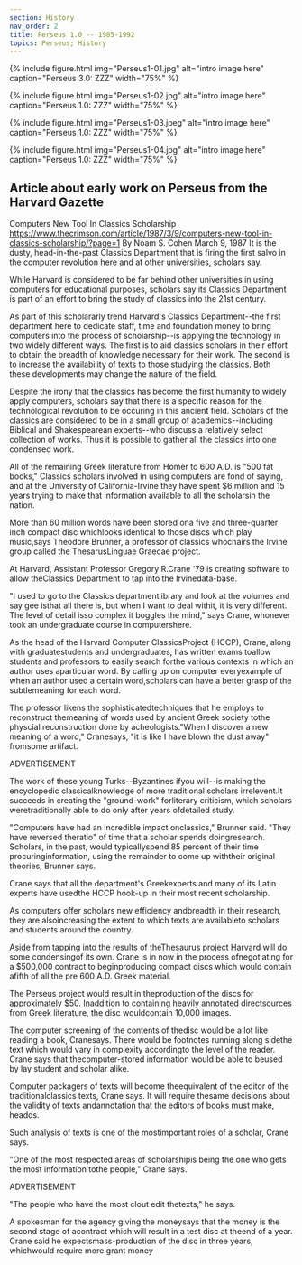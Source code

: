 ```yaml
---
section: History
nav_order: 2
title: Perseus 1.0 -- 1985-1992
topics: Perseus; History
---
```



{% include figure.html img="Perseus1-01.jpg" alt="intro image here" caption="Perseus 3.0: ZZZ" width="75%" %}

{% include figure.html img="Perseus1-02.jpg" alt="intro image here" caption="Perseus 1.0: ZZZ" width="75%" %}

{% include figure.html img="Perseus1-03.jpeg" alt="intro image here" caption="Perseus 1.0: ZZZ" width="75%" %}

{% include figure.html img="Perseus1-04.jpg" alt="intro image here" caption="Perseus 1.0: ZZZ" width="75%" %}

## Article about early work on Perseus from the Harvard Gazette

Computers New Tool In Classics Scholarship
https://www.thecrimson.com/article/1987/3/9/computers-new-tool-in-classics-scholarship/?page=1
By Noam S. Cohen
March 9, 1987
It is the dusty, head-in-the-past Classics Department that is firing the first salvo in the computer revolution here and at other universities, scholars say.

While Harvard is considered to be far behind other universities in using computers for educational purposes, scholars say its Classics Department is part of an effort to bring the study of classics into the 21st century.

As part of this scholararly trend Harvard's Classics Department--the first department here to dedicate staff, time and foundation money to bring computers into the process of scholarship--is applying the technology in two widely different ways. The first is to aid classics scholars in their effort to obtain the breadth of knowledge necessary for their work. The second is to increase the availability of texts to those studying the classics. Both these developments may change the nature of the field.

Despite the irony that the classics has become the first humanity to widely apply computers, scholars say that there is a specific reason for the technological revolution to be occuring in this ancient field. Scholars of the classics are considered to be in a small group of academics--including Biblical and Shakespearean experts--who discuss a relatively select collection of works. Thus it is possible to gather all the classics into one condensed work.

All of the remaining Greek literature from Homer to 600 A.D. is "500 fat books," Classics scholars involved in using computers are fond of saying, and at the University of California-Irvine they have spent $6 million and 15 years trying to make that information available to all the scholarsin the nation.

More than 60 million words have been stored ona five and three-quarter inch compact disc whichlooks identical to those discs which play music,says Theodore Brunner, a professor of classics whochairs the Irvine group called the ThesarusLinguae Graecae project.

At Harvard, Assistant Professor Gregory R.Crane '79 is creating software to allow theClassics Department to tap into the Irvinedata-base.

"I used to go to the Classics departmentlibrary and look at the volumes and say gee isthat all there is, but when I want to deal withit, it is very different. The level of detail isso complex it boggles the mind," says Crane, whonever took an undergraduate course in computershere.

As the head of the Harvard Computer ClassicsProject (HCCP), Crane, along with graduatestudents and undergraduates, has written exams toallow students and professors to easily search forthe various contexts in which an author uses aparticular word. By calling up on computer everyexample of when an author used a certain word,scholars can have a better grasp of the subtlemeaning for each word.

The professor likens the sophisticatedtechniques that he employs to reconstruct themeaning of words used by ancient Greek society tothe physcial reconstruction done by acheologists."When I discover a new meaning of a word," Cranesays, "it is like I have blown the dust away" fromsome artifact.

ADVERTISEMENT

The work of these young Turks--Byzantines ifyou will--is making the encyclopedic classicalknowledge of more traditional scholars irrelevent.It succeeds in creating the "ground-work" forliterary criticism, which scholars weretraditionally able to do only after years ofdetailed study.

"Computers have had an incredible impact onclassics," Brunner said. "They have reversed theratio" of time that a scholar spends doingresearch. Scholars, in the past, would typicallyspend 85 percent of their time procuringinformation, using the remainder to come up withtheir original theories, Brunner says.

Crane says that all the department's Greekexperts and many of its Latin experts have usedthe HCCP hook-up in their most recent scholarship.

As computers offer scholars new efficiency andbreadth in their research, they are alsoincreasing the extent to which texts are availableto scholars and students around the country.

Aside from tapping into the results of theThesaurus project Harvard will do some condensingof its own. Crane is in now in the process ofnegotiating for a $500,000 contract to beginproducing compact discs which would contain afifth of all the pre 600 A.D. Greek material.

The Perseus project would result in theproduction of the discs for approximately $50. Inaddition to containing heavily annotated directsources from Greek literature, the disc wouldcontain 10,000 images.

The computer screening of the contents of thedisc would be a lot like reading a book, Cranesays. There would be footnotes running along sidethe text which would vary in complexity accordingto the level of the reader. Crane says that thecomputer-stored information would be able to beused by lay student and scholar alike.

Computer packagers of texts will become theequivalent of the editor of the traditionalclassics texts, Crane says. It will require thesame decisions about the validity of texts andannotation that the editors of books must make, headds.

Such analysis of texts is one of the mostimportant roles of a scholar, Crane says.

"One of the most respected areas of scholarshipis being the one who gets the most information tothe people," Crane says.

ADVERTISEMENT

"The people who have the most clout edit thetexts," he says.

A spokesman for the agency giving the moneysays that the money is the second stage of acontract which will result in a test disc at theend of a year. Crane said he expectsmass-production of the disc in three years, whichwould require more grant money



